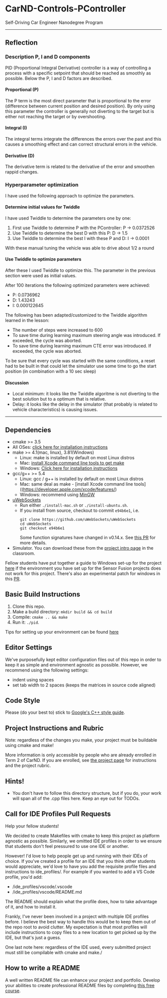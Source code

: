 # CarND-Controls-PController
Self-Driving Car Engineer Nanodegree Program

---

## Reflection

### Description P, I and D components

PID (Proportional Integral Derivative) controller is a way of controlling a process with a specific setpoint that should be reached as smoothly as possible. Below the P, I and D factors are described.

#### Proportional (P)

The P term is the most direct parameter that is proportional to the error (difference between current position and desired position). By only using this parameter the controller is generally not diverting to the target but is either not reaching the target or by overshooting.

#### Integral (I)

The integral terms integrate the differences the errors over the past and this causes a smoothing effect and can correct structural errors in the vehicle.

#### Derivative (D)

The derivative term is related to the derivative of the error and smoothen rappid changes.

### Hyperparameter optimization

I have used the following approach to optimize the parameters.

#### Determine initial values for Twiddle

I have used Twiddle to determine the parameters one by one:
1. First use Twiddle to determine P with the PController: P -> 0.0372526
2. Use Twiddle to determine the best D with this P: D -> 1.5
3. Use Twiddle to determine the best I with these P and D: I -> 0.0001

With these manual tuning the vehicle was able to drive about 1/2 a round

#### Use Twiddle to optimize parameters

After these I used Twiddle to optimize this. The parameter in the previous section were used as initial values.

After 100 iterations the following optimized parameters were achieved:
- P: 0.0736962
- D: 1.43243
- I: 0.000122645

The following has been adapted/customized to the Twiddle algorithm learned in the lesson:
- The number of steps were increased to 600
- To save time during learning maximum steering angle was introduced. If exceeded, the cycle was aborted.
- To save time during learning maximum CTE error was introduced. If exceeded, the cycle was aborted.

To be sure that every cycle was started with the same conditions, a reset had to be built in that could let the simulator use some time to go the start position (in combination with a 10 sec sleep)

#### Discussion

- Local minimum: it looks like the Twiddle algoritme is not diverting to the best solution but to a optimum that is relative. 
- Delay: it looks like the delay in the simulator (that probably is related to vehicle characteristics) is causing issues.

---

## Dependencies

* cmake >= 3.5
 * All OSes: [click here for installation instructions](https://cmake.org/install/)
* make >= 4.1(mac, linux), 3.81(Windows)
  * Linux: make is installed by default on most Linux distros
  * Mac: [install Xcode command line tools to get make](https://developer.apple.com/xcode/features/)
  * Windows: [Click here for installation instructions](http://gnuwin32.sourceforge.net/packages/make.htm)
* gcc/g++ >= 5.4
  * Linux: gcc / g++ is installed by default on most Linux distros
  * Mac: same deal as make - [install Xcode command line tools]((https://developer.apple.com/xcode/features/)
  * Windows: recommend using [MinGW](http://www.mingw.org/)
* [uWebSockets](https://github.com/uWebSockets/uWebSockets)
  * Run either `./install-mac.sh` or `./install-ubuntu.sh`.
  * If you install from source, checkout to commit `e94b6e1`, i.e.
    ```
    git clone https://github.com/uWebSockets/uWebSockets 
    cd uWebSockets
    git checkout e94b6e1
    ```
    Some function signatures have changed in v0.14.x. See [this PR](https://github.com/udacity/CarND-MPC-Project/pull/3) for more details.
* Simulator. You can download these from the [project intro page](https://github.com/udacity/self-driving-car-sim/releases) in the classroom.

Fellow students have put together a guide to Windows set-up for the project [here](https://s3-us-west-1.amazonaws.com/udacity-selfdrivingcar/files/Kidnapped_Vehicle_Windows_Setup.pdf) if the environment you have set up for the Sensor Fusion projects does not work for this project. There's also an experimental patch for windows in this [PR](https://github.com/udacity/CarND-PController-Control-Project/pull/3).

## Basic Build Instructions

1. Clone this repo.
2. Make a build directory: `mkdir build && cd build`
3. Compile: `cmake .. && make`
4. Run it: `./pid`. 

Tips for setting up your environment can be found [here](https://classroom.udacity.com/nanodegrees/nd013/parts/40f38239-66b6-46ec-ae68-03afd8a601c8/modules/0949fca6-b379-42af-a919-ee50aa304e6a/lessons/f758c44c-5e40-4e01-93b5-1a82aa4e044f/concepts/23d376c7-0195-4276-bdf0-e02f1f3c665d)

## Editor Settings

We've purposefully kept editor configuration files out of this repo in order to
keep it as simple and environment agnostic as possible. However, we recommend
using the following settings:

* indent using spaces
* set tab width to 2 spaces (keeps the matrices in source code aligned)

## Code Style

Please (do your best to) stick to [Google's C++ style guide](https://google.github.io/styleguide/cppguide.html).

## Project Instructions and Rubric

Note: regardless of the changes you make, your project must be buildable using
cmake and make!

More information is only accessible by people who are already enrolled in Term 2
of CarND. If you are enrolled, see [the project page](https://classroom.udacity.com/nanodegrees/nd013/parts/40f38239-66b6-46ec-ae68-03afd8a601c8/modules/f1820894-8322-4bb3-81aa-b26b3c6dcbaf/lessons/e8235395-22dd-4b87-88e0-d108c5e5bbf4/concepts/6a4d8d42-6a04-4aa6-b284-1697c0fd6562)
for instructions and the project rubric.

## Hints!

* You don't have to follow this directory structure, but if you do, your work
  will span all of the .cpp files here. Keep an eye out for TODOs.

## Call for IDE Profiles Pull Requests

Help your fellow students!

We decided to create Makefiles with cmake to keep this project as platform
agnostic as possible. Similarly, we omitted IDE profiles in order to we ensure
that students don't feel pressured to use one IDE or another.

However! I'd love to help people get up and running with their IDEs of choice.
If you've created a profile for an IDE that you think other students would
appreciate, we'd love to have you add the requisite profile files and
instructions to ide_profiles/. For example if you wanted to add a VS Code
profile, you'd add:

* /ide_profiles/vscode/.vscode
* /ide_profiles/vscode/README.md

The README should explain what the profile does, how to take advantage of it,
and how to install it.

Frankly, I've never been involved in a project with multiple IDE profiles
before. I believe the best way to handle this would be to keep them out of the
repo root to avoid clutter. My expectation is that most profiles will include
instructions to copy files to a new location to get picked up by the IDE, but
that's just a guess.

One last note here: regardless of the IDE used, every submitted project must
still be compilable with cmake and make./

## How to write a README
A well written README file can enhance your project and portfolio.  Develop your abilities to create professional README files by completing [this free course](https://www.udacity.com/course/writing-readmes--ud777).

